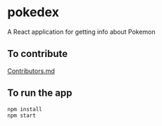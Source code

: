 # pokedex
A React application for getting info about Pokemon

## To contribute

[Contributors.md](https://github.com/rapPayne/pokedex/blob/master/Contributors.md)

## To run the app

    npm install
    npm start

<!--stackedit_data:
eyJoaXN0b3J5IjpbMTY5NDk5MDg1NSwtNDI2NzU1Mzc2XX0=
-->

